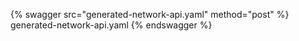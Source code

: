 {% swagger src="generated-network-api.yaml" method="post" %} generated-network-api.yaml {% endswagger %}
